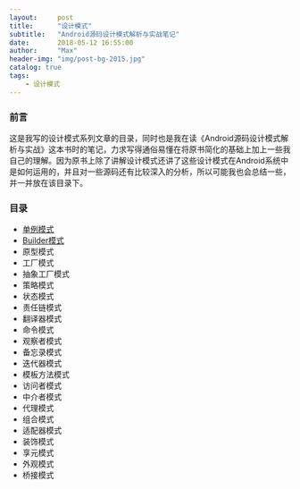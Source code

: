 ```yaml
---
layout:     post
title:      "设计模式"
subtitle:   "Android源码设计模式解析与实战笔记"
date:       2018-05-12 16:55:00
author:     "Max"
header-img: "img/post-bg-2015.jpg"
catalog: true
tags:
    - 设计模式
---
```


### 前言

这是我写的设计模式系列文章的目录，同时也是我在读《Android源码设计模式解析与实战》这本书时的笔记，力求写得通俗易懂在将原书简化的基础上加上一些我自己的理解。因为原书上除了讲解设计模式还讲了这些设计模式在Android系统中是如何运用的，并且对一些源码还有比较深入的分析，所以可能我也会总结一些，并一并放在该目录下。

### 目录

- [单例模式](http://maxandroid.me/2017/05/12/%E5%8D%95%E4%BE%8B%E6%A8%A1%E5%BC%8F/)
- [Builder模式]((http://maxandroid.me/2017/05/13/Builder模式/))
- 原型模式
- 工厂模式
- 抽象工厂模式
- 策略模式
- 状态模式
- 责任链模式
- 翻译器模式
- 命令模式
- 观察者模式
- 备忘录模式
- 迭代器模式
- 模板方法模式
- 访问者模式
- 中介者模式
- 代理模式
- 组合模式
- 适配器模式
- 装饰模式
- 享元模式
- 外观模式
- 桥接模式